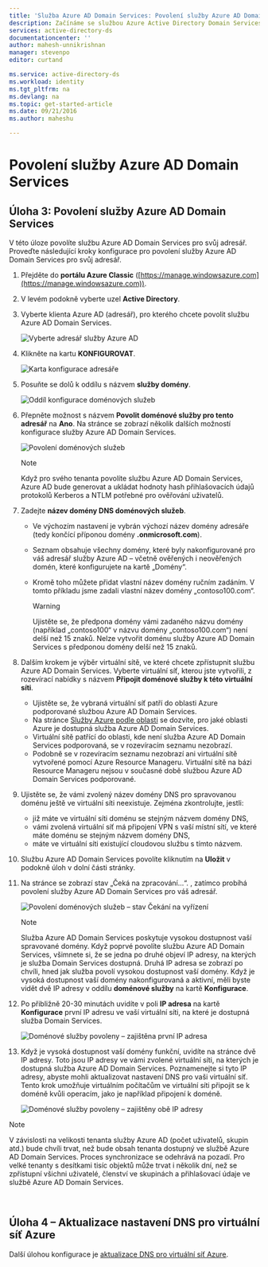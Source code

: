 ```yaml
---
title: 'Služba Azure AD Domain Services: Povolení služby Azure AD Domain Services | Microsoft Docs'
description: Začínáme se službou Azure Active Directory Domain Services
services: active-directory-ds
documentationcenter: ''
author: mahesh-unnikrishnan
manager: stevenpo
editor: curtand

ms.service: active-directory-ds
ms.workload: identity
ms.tgt_pltfrm: na
ms.devlang: na
ms.topic: get-started-article
ms.date: 09/21/2016
ms.author: maheshu

---
```

# Povolení služby Azure AD Domain Services
## Úloha 3: Povolení služby Azure AD Domain Services
V této úloze povolíte službu Azure AD Domain Services pro svůj adresář. Proveďte následující kroky konfigurace pro povolení služby Azure AD Domain Services pro svůj adresář.

1. Přejděte do **portálu Azure Classic** ([https://manage.windowsazure.com](https://manage.windowsazure.com)).
2. V levém podokně vyberte uzel **Active Directory**.
3. Vyberte klienta Azure AD (adresář), pro kterého chcete povolit službu Azure AD Domain Services.
   
    ![Vyberte adresář služby Azure AD](./media/active-directory-domain-services-getting-started/select-aad-directory.png)
4. Klikněte na kartu **KONFIGUROVAT**.
   
    ![Karta konfigurace adresáře](./media/active-directory-domain-services-getting-started/configure-tab.png)
5. Posuňte se dolů k oddílu s názvem **služby domény**.
   
    ![Oddíl konfigurace doménových služeb](./media/active-directory-domain-services-getting-started/domain-services-configuration.png)
6. Přepněte možnost s názvem **Povolit doménové služby pro tento adresář** na **Ano**. Na stránce se zobrazí několik dalších možností konfigurace služby Azure AD Domain Services.
   
    ![Povolení doménových služeb](./media/active-directory-domain-services-getting-started/enable-domain-services.png)
   
   > [!NOTE]
   > Když pro svého tenanta povolíte službu Azure AD Domain Services, Azure AD bude generovat a ukládat hodnoty hash přihlašovacích údajů protokolů Kerberos a NTLM potřebné pro ověřování uživatelů.
   > 
   > 
7. Zadejte **název domény DNS doménových služeb**.
   
   * Ve výchozím nastavení je vybrán výchozí název domény adresáře (tedy končící příponou domény **.onmicrosoft.com**).
   * Seznam obsahuje všechny domény, které byly nakonfigurované pro váš adresář služby Azure AD – včetně ověřených i neověřených domén, které konfigurujete na kartě „Domény“.
   * Kromě toho můžete přidat vlastní název domény ručním zadáním. V tomto příkladu jsme zadali vlastní název domény „contoso100.com“.
     
     > [!WARNING]
     > Ujistěte se, že předpona domény vámi zadaného názvu domény (například „contoso100“ v názvu domény „contoso100.com“) není delší než 15 znaků. Nelze vytvořit doménu služby Azure AD Domain Services s předponou domény delší než 15 znaků.
     > 
     > 
8. Dalším krokem je výběr virtuální sítě, ve které chcete zpřístupnit službu Azure AD Domain Services. Vyberte virtuální síť, kterou jste vytvořili, z rozevírací nabídky s názvem **Připojit doménové služby k této virtuální síti**.
   
   * Ujistěte se, že vybraná virtuální síť patří do oblasti Azure podporované službou Azure AD Domain Services.
   * Na stránce [Služby Azure podle oblasti](https://azure.microsoft.com/regions/#services/) se dozvíte, pro jaké oblasti Azure je dostupná služba Azure AD Domain Services.
   * Virtuální sítě patřící do oblasti, kde není služba Azure AD Domain Services podporovaná, se v rozevíracím seznamu nezobrazí.
   * Podobně se v rozevíracím seznamu nezobrazí ani virtuální sítě vytvořené pomocí Azure Resource Manageru. Virtuální sítě na bázi Resource Manageru nejsou v současné době službou Azure AD Domain Services podporované.
9. Ujistěte se, že vámi zvolený název domény DNS pro spravovanou doménu ještě ve virtuální síti neexistuje. Zejména zkontrolujte, jestli:
   
   * již máte ve virtuální síti doménu se stejným názvem domény DNS,
   * vámi zvolená virtuální síť má připojení VPN s vaší místní sítí, ve které máte doménu se stejným názvem domény DNS,
   * máte ve virtuální síti existující cloudovou službu s tímto názvem.
10. Službu Azure AD Domain Services povolíte kliknutím na **Uložit** v podokně úloh v dolní části stránky.
11. Na stránce se zobrazí stav „Čeká na zpracování...“. , zatímco probíhá povolení služby Azure AD Domain Services pro váš adresář.
    
    ![Povolení doménových služeb – stav Čekání na vyřízení](./media/active-directory-domain-services-getting-started/enable-domain-services-pendingstate.png)
    
    > [!NOTE]
    > Služba Azure AD Domain Services poskytuje vysokou dostupnost vaší spravované domény. Když poprvé povolíte službu Azure AD Domain Services, všimnete si, že se jedna po druhé objeví IP adresy, na kterých je služba Domain Services dostupná. Druhá IP adresa se zobrazí po chvíli, hned jak služba povolí vysokou dostupnost vaší domény. Když je vysoká dostupnost vaší domény nakonfigurovaná a aktivní, měli byste vidět dvě IP adresy v oddílu **doménové služby** na kartě **Konfigurace**.
    > 
    > 
12. Po přibližně 20-30 minutách uvidíte v poli **IP adresa** na kartě **Konfigurace** první IP adresu ve vaší virtuální síti, na které je dostupná služba Domain Services.
    
    ![Doménové služby povoleny – zajištěna první IP adresa](./media/active-directory-domain-services-getting-started/domain-services-enabled-firstdc-available.png)
13. Když je vysoká dostupnost vaší domény funkční, uvidíte na stránce dvě IP adresy. Toto jsou IP adresy ve vámi zvolené virtuální síti, na kterých je dostupná služba Azure AD Domain Services. Poznamenejte si tyto IP adresy, abyste mohli aktualizovat nastavení DNS pro vaši virtuální síť. Tento krok umožňuje virtuálním počítačům ve virtuální síti připojit se k doméně kvůli operacím, jako je například připojení k doméně.
    
    ![Doménové služby povoleny – zajištěny obě IP adresy](./media/active-directory-domain-services-getting-started/domain-services-enabled-bothdcs-available.png)

> [!NOTE]
> V závislosti na velikosti tenanta služby Azure AD (počet uživatelů, skupin atd.) bude chvíli trvat, než bude obsah tenanta dostupný ve službě Azure AD Domain Services. Proces synchronizace se odehrává na pozadí. Pro velké tenanty s desítkami tisíc objektů může trvat i několik dní, než se zpřístupní všichni uživatelé, členství ve skupinách a přihlašovací údaje ve službě Azure AD Domain Services.
> 
> 

<br>

## Úloha 4 – Aktualizace nastavení DNS pro virtuální síť Azure
Další úlohou konfigurace je [aktualizace DNS pro virtuální síť Azure](active-directory-ds-getting-started-dns.md).

<!--HONumber=Sep16_HO4-->


